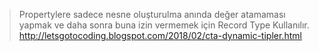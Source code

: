 
> Propertylere sadece   nesne oluşturulma anında değer atamaması yapmak ve daha sonra buna izin vermemek için Record Type Kullanılır.
http://letsgotocoding.blogspot.com/2018/02/cta-dynamic-tipler.html
